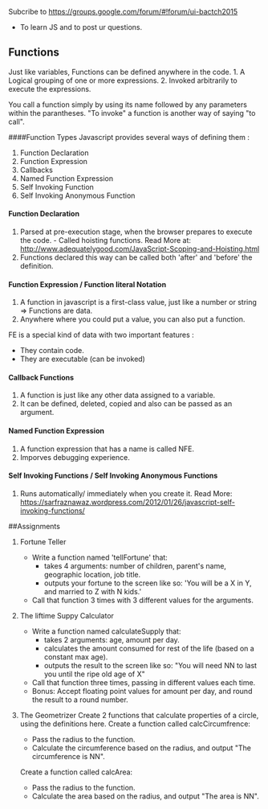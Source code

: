 Subcribe to  https://groups.google.com/forum/#!forum/ui-bactch2015
- To learn JS and to post ur questions.

## Functions
 Just like variables, Functions can be defined anywhere in the code.
	1. A Logical grouping of one or more expressions.
	2. Invoked arbitrarily to execute the expressions.	

 You call a function simply by using its name  followed by any parameters within the parantheses. "To invoke" a function is another way of saying "to call".

####Function Types
 Javascript provides several ways of defining them :
   1. Function Declaration
   2. Function Expression
   3. Callbacks
   4. Named Function Expression
   5. Self Invoking Function
   6. Self Invoking Anonymous Function

#### Function Declaration
   1. Parsed at pre-execution stage, when the browser prepares to execute the code. - Called hoisting functions.
   		Read More at: http://www.adequatelygood.com/JavaScript-Scoping-and-Hoisting.html
   2. Functions declared this way can be called both 'after' and 'before' the definition.

#### Function Expression / Function literal Notation
   1. A function in javascript is a first-class value, just like a number or string => Functions are data.
   2. Anywhere where you could put a value, you can also put a function.

 FE is a special kind of data with two important features :
 - They contain code.
 - They are executable (can be invoked)

#### Callback Functions
   1. A function is just like any other data assigned to a variable.
   2. It can be defined, deleted, copied and also can be passed as an argument.

#### Named Function Expression
   1. A function expression that has a name is called NFE.
   2. Imporves debugging experience.

#### Self Invoking Functions / Self Invoking Anonymous Functions
1. Runs automatically/ immediately when you create it.
	  Read More: https://sarfraznawaz.wordpress.com/2012/01/26/javascript-self-invoking-functions/

##Assignments
1.  Fortune Teller
	* Write a function named 'tellFortune' that: 
		- takes 4 arguments: number of children, parent's name, geographic location, job title.
		- outputs your fortune to the screen like so: 'You will be a X in Y, and married to Z with N kids.'
	* Call that function 3 times with 3 different values for the arguments.

2. The liftime Suppy Calculator
	* Write a function named calculateSupply that: 
		- takes 2 arguments: age, amount per day.
		- calculates the amount consumed for rest of the life (based on a constant max age).
		- outputs the result to the screen like so: "You will need NN to last you until the ripe old age of X"
	* Call that function three times, passing in different values each time.
	* Bonus: Accept floating point values for amount per day, and round the result to a round number.

3. The Geometrizer
Create 2 functions that calculate properties of a circle, using the definitions here.
Create a function called calcCircumfrence:
	* Pass the radius to the function.
	* Calculate the circumference based on the radius, and output "The circumference is NN". 

	Create a function called calcArea:
	- Pass the radius to the function.
 	- Calculate the area based on the radius, and output "The area is NN".


 


